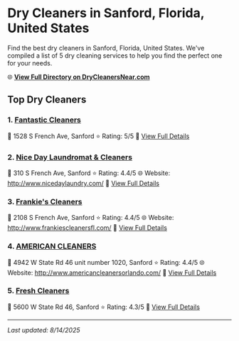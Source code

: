 # Dry Cleaners in Sanford, Florida, United States

Find the best dry cleaners in Sanford, Florida, United States. We've compiled a list of 5 dry cleaning services to help you find the perfect one for your needs.

🌐 **[View Full Directory on DryCleanersNear.com](https://drycleanersnear.com/city/US/Florida/Sanford)**

## Top Dry Cleaners

### 1. [Fantastic Cleaners](https://drycleanersnear.com/dryCleaner/68858870aef64230e206b094/fantastic-cleaners)
📍 1528 S French Ave, Sanford
⭐ Rating: 5/5
🔗 [View Full Details](https://drycleanersnear.com/dryCleaner/68858870aef64230e206b094/fantastic-cleaners)

### 2. [Nice Day Laundromat & Cleaners](https://drycleanersnear.com/dryCleaner/68858832aef64230e206adbc/nice-day-laundromat-cleaners)
📍 310 S French Ave, Sanford
⭐ Rating: 4.4/5
🌐 Website: http://www.nicedaylaundry.com/
🔗 [View Full Details](https://drycleanersnear.com/dryCleaner/68858832aef64230e206adbc/nice-day-laundromat-cleaners)

### 3. [Frankie's Cleaners](https://drycleanersnear.com/dryCleaner/68858855aef64230e206afd6/frankie-s-cleaners)
📍 2108 S French Ave, Sanford
⭐ Rating: 4.4/5
🌐 Website: http://www.frankiescleanersfl.com/
🔗 [View Full Details](https://drycleanersnear.com/dryCleaner/68858855aef64230e206afd6/frankie-s-cleaners)

### 4. [AMERICAN CLEANERS](https://drycleanersnear.com/dryCleaner/6885887aaef64230e206b0ee/american-cleaners)
📍 4942 W State Rd 46 unit number 1020, Sanford
⭐ Rating: 4.4/5
🌐 Website: http://www.americancleanersorlando.com/
🔗 [View Full Details](https://drycleanersnear.com/dryCleaner/6885887aaef64230e206b0ee/american-cleaners)

### 5. [Fresh Cleaners](https://drycleanersnear.com/dryCleaner/6885888aaef64230e206b179/fresh-cleaners)
📍 5600 W State Rd 46, Sanford
⭐ Rating: 4.3/5
🔗 [View Full Details](https://drycleanersnear.com/dryCleaner/6885888aaef64230e206b179/fresh-cleaners)


---

*Last updated: 8/14/2025*

